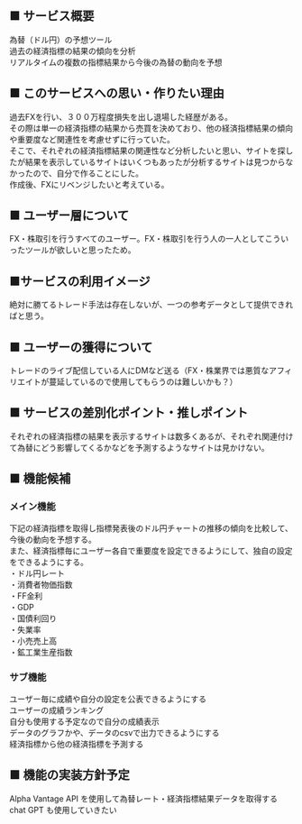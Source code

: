 ## <div>■ サービス概要</div>
<div>為替（ドル円）の予想ツール</div>
<div>過去の経済指標の結果の傾向を分析</div>
<div>リアルタイムの複数の指標結果から今後の為替の動向を予想</div>

## <div>■ このサービスへの思い・作りたい理由</div>
<div>過去FXを行い、３００万程度損失を出し退場した経歴がある。</div>
<div>その際は単一の経済指標の結果から売買を決めており、他の経済指標結果の傾向や重要度など関連性を考慮せずに行っていた。</div>
<div>そこで、それぞれの経済指標結果の関連性など分析したいと思い、サイトを探したが結果を表示しているサイトはいくつもあったが分析するサイトは見つからなかったので、自分で作ることにした。</div>
<div>作成後、FXにリベンジしたいと考えている。</div>

## <div>■ ユーザー層について</div>
<div>FX・株取引を行うすべてのユーザー。FX・株取引を行う人の一人としてこういったツールが欲しいと思ったため。</div>

## <div>■サービスの利用イメージ</div>
<div>絶対に勝てるトレード手法は存在しないが、一つの参考データとして提供できればと思う。</div>

## <div>■ ユーザーの獲得について</div>
<div>トレードのライブ配信している人にDMなど送る（FX・株業界では悪質なアフィリエイトが蔓延しているので使用してもらうのは難しいかも？）</div>

## <div>■ サービスの差別化ポイント・推しポイント</div>
<div>それぞれの経済指標の結果を表示するサイトは数多くあるが、それぞれ関連付けて為替にどう影響してくるかなどを予測するようなサイトは見かけない。</div>

## <div>■ 機能候補</div>
### <div>メイン機能</div>
<div>下記の経済指標を取得し指標発表後のドル円チャートの推移の傾向を比較して、今後の動向を予想する。</div>
<div>また、経済指標毎にユーザー各自で重要度を設定できるようにして、独自の設定をできるようにする。</div>
<div>・ドル円レート</div>
<div>・消費者物価指数</div>
<div>・FF金利</div>
<div>・GDP</div>
<div>・国債利回り</div>
<div>・失業率</div>
<div>・小売売上高</div>
<div>・鉱工業生産指数</div>

### <div>サブ機能</div>
<div>ユーザー毎に成績や自分の設定を公表できるようにする</div>
<div>ユーザーの成績ランキング</div>
<div>自分も使用する予定なので自分の成績表示</div>
<div>データのグラフかや、データのcsvで出力できるようにする</div>
<div>経済指標から他の経済指標を予測する</div>

## <div>■ 機能の実装方針予定</div>
<div>Alpha Vantage API を使用して為替レート・経済指標結果データを取得する</div>
<div>chat GPT も使用していきたい</div>
